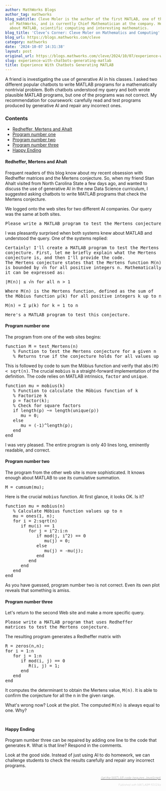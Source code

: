 ```yaml
---
author: MathWorks Blogs
author_tag: mathworks
blog_subtitle: Cleve Moler is the author of the first MATLAB, one of the founders
  of MathWorks, and is currently Chief Mathematician at the company. He writes here
  about MATLAB, scientific computing and interesting mathematics.
blog_title: 'Cleve’s Corner: Cleve Moler on Mathematics and Computing'
blog_url: https://blogs.mathworks.com/cleve
category: mathworks
date: '2024-10-07 14:31:38'
layout: post
original_url: https://blogs.mathworks.com/cleve/2024/10/07/experience-with-chatbots-generating-matlab/?s_tid=feedtopost
slug: experience-with-chatbots-generating-matlab
title: Experience With Chatbots Generating MATLAB
---
```


<div class="content"><!--introduction-->
<p>A friend is investigating the use of generative AI in his classes. I asked two different popular chatbots to write MATLAB programs for a mathematically nontrivial problem. Both chatbots understood my query and both wrote plausible MATLAB programs, but one of the programs was not correct. My recommendation for coursework: carefully read and test programs produced by generative AI and repair any incorrect ones.</p>

<!--/introduction-->
<h3>Contents</h3>
<div>
<ul>
<li>
<a href="https://feeds.feedburner.com/mathworks/moler#0c48695a-3a4f-46a2-9d9c-23506fc3aae1">Redheffer, Mertens and Ahalt</a>
</li>
<li>
<a href="https://feeds.feedburner.com/mathworks/moler#40ba61bb-33a4-43e5-9193-7a3889fb91f5">Program number one</a>
</li>
<li>
<a href="https://feeds.feedburner.com/mathworks/moler#8d0098c5-f272-4317-8eef-f58166e680af">Program number two</a>
</li>
<li>
<a href="https://feeds.feedburner.com/mathworks/moler#a1a49807-f649-4010-af50-85a315d67540">Program number three</a>
</li>
<li>
<a href="https://feeds.feedburner.com/mathworks/moler#c38da925-a549-4542-bb35-198572a00c66">Happy Ending</a>
</li>
</ul>
</div>

<h4>Redheffer, Mertens and Ahalt<a name="0c48695a-3a4f-46a2-9d9c-23506fc3aae1"></a>
</h4>
<p>Frequent readers of this blog know about my recent obsession with Redheffer matrices and the Mertens conjecture. So, when my friend Stan Ahalt visited from North Carolina State a few days ago, and wanted to discuss the use of generative AI in the new Data Science curriculum, I suggested asking chatbots to write MATLAB programs that check the Mertens conjecture.</p>

<p>We logged onto the web sites for two different AI companies. Our query was the same at both sites.</p>

<pre>Please write a MATLAB program to test the Mertens conjecture.</pre>
<p>I was pleasantly surprised when both systems knew about MATLAB and understood the query. One of the systems replied:</p>

<pre>Certainly! I'll create a MATLAB program to test the Mertens
conjecture. First, let me briefly explain what the Mertens
conjecture is, and then I'll provide the code.
The Mertens conjecture states that the Mertens function M(n)
is bounded by &radic;n for all positive integers n. Mathematically,
it can be expressed as:</pre>
<pre>|M(n)| &le; &radic;n for all n &gt; 1</pre>
<pre>Where M(n) is the Mertens function, defined as the sum of
the M&ouml;bius function μ(k) for all positive integers k up to n:</pre>
<pre>M(n) = Σ μ(k) for k = 1 to n</pre>
<pre>Here's a MATLAB program to test this conjecture.</pre>
<h4>Program number one<a name="40ba61bb-33a4-43e5-9193-7a3889fb91f5"></a>
</h4>
<p>The program from one of the web sites begins:</p>

<pre>function M = test_Mertens(n)
   % Function to test the Mertens conjecture for a given n
   % Returns true if the conjecture holds for all values up to n, false otherwise</pre>
<p>This is followed by code to sum the M&ouml;bius function and verify that <tt>abs(M) &lt; sqrt(n)</tt>. The crucial <tt>mobius</tt> is a straight-forward implementation of the definition. The code relies on MATLAB intrinsics, <tt>factor</tt> and <tt>unique</tt>.</p>

<pre>function mu = mobius(k)
   % Function to calculate the M&ouml;bius function of k
   % Factorize k
   p = factor(k);
   % Check for square factors
   if length(p) ~= length(unique(p))
      mu = 0;
   else
      mu = (-1)^length(p);
   end
end</pre>
<p>I was very pleased. The entire program is only 40 lines long, eminently readable, and correct.</p>

<h4>Program number two<a name="8d0098c5-f272-4317-8eef-f58166e680af"></a>
</h4>
<p>The program from the other web site is more sophisticated. It knows enough about MATLAB to use its cumulative summation.</p>

<pre>M = cumsum(mu);</pre>
<p>Here is the crucial <tt>mobius</tt> function. At first glance, it looks OK. Is it?</p>

<pre>function mu = mobius(n)
   % Calculate M&ouml;bius function values up to n
   mu = ones(1, n);
   for i = 2:sqrt(n)
      if mu(i) == 1
         for j = i^2:i:n
            if mod(j, i^2) == 0
               mu(j) = 0;
            else
               mu(j) = -mu(j);
            end
         end
      end
   end
end</pre>
<p>As you have guessed, program number two is not correct. Even its own plot reveals that something is amiss.</p>

<h4>Program number three<a name="a1a49807-f649-4010-af50-85a315d67540"></a>
</h4>
<p>Let's return to the second Web site and make a more specific query.</p>

<pre>Please write a MATLAB program that uses Redheffer
matrices to test the Mertens conjecture.</pre>
<p>The resulting program generates a Redheffer matrix with</p>

<pre>R = zeros(n,n);
for i = 1:n
   for j = 1:n
      if mod(i, j) == 0
         R(i, j) = 1;
      end
   end
end</pre>
<p>It computes the determinant to obtain the Mertens value, <tt>M(n)</tt>. It is able to confirm the conjecture for all the <tt>n</tt> in the given range.</p>

<p>What's wrong now? Look at the plot. The computed <tt>M(n)</tt> is always equal to one. Why?</p>

<p>
<img alt="" hspace="5" src="https://blogs.mathworks.com/cleve/files/program3.png" vspace="5" /> </p>

<h4>Happy Ending<a name="c38da925-a549-4542-bb35-198572a00c66"></a>
</h4>
<p>Program number three can be repaired by adding one line to the code that generates <tt>R</tt>. What is that line? Respond in the comments.</p>

<p>Look at the good side. Instead of just using AI to do homework, we can challenge students to check the results carefully and repair any incorrect programs.</p>

<!-- 
    function grabCode_b5785d3ceb4b4ff38b92ec4f957e13e3() {
        // Remember the title so we can use it in the new page
        title = document.title;

        // Break up these strings so that their presence
        // in the Javascript doesn't mess up the search for
        // the MATLAB code.
        t1='b5785d3ceb4b4ff38b92ec4f957e13e3 ' + '##### ' + 'SOURCE BEGIN' + ' #####';
        t2='##### ' + 'SOURCE END' + ' #####' + ' b5785d3ceb4b4ff38b92ec4f957e13e3';
    
        b=document.getElementsByTagName('body')[0];
        i1=b.innerHTML.indexOf(t1)+t1.length;
        i2=b.innerHTML.indexOf(t2);
 
        code_string = b.innerHTML.substring(i1, i2);
        code_string = code_string.replace(/REPLACE_WITH_DASH_DASH/g,'--');

        // Use /x3C/g instead of the less-than character to avoid errors 
        // in the XML parser.
        // Use '\x26#60;' instead of '<' so that the XML parser
        // doesn't go ahead and substitute the less-than character. 
        code_string = code_string.replace(/\x3C/g, '\x26#60;');

        copyright = 'Copyright 2024 The MathWorks, Inc.';

        w = window.open();
        d = w.document;
        d.write('<pre>\n');
        d.write(code_string);

        // Add copyright line at the bottom if specified.
        if (copyright.length > 0) {
            d.writeln('');
            d.writeln('%%');
            if (copyright.length > 0) {
                d.writeln('% _' + copyright + '_');
            }
        }

        d.write('</pre>\n');

        d.title = title + ' (MATLAB code)';
        d.close();
    }   
     -->
<p style="text-align: right; font-size: xx-small; font-weight: lighter; font-style: italic; color: gray;">
<br />
<a href=""><span style="font-size: x-small; font-style: italic;">Get 
      the MATLAB code <noscript>(requires JavaScript)</noscript>
</span></a>
<br />
<br />
      Published with MATLAB&reg; R2024a<br />
</p>

</div>

<!--
b5785d3ceb4b4ff38b92ec4f957e13e3 ##### SOURCE BEGIN #####
%% Experience With Chatbots Generating MATLAB
% A friend is investigating the use of generative AI in his classes.
% I asked two different popular chatbots to write
% MATLAB programs for a mathematically nontrivial problem.
% Both chatbots understood my query and both wrote plausible
% MATLAB programs, but one of the programs was not correct.
% My recommendation for coursework: carefully read and test 
% programs produced by generative AI and repair any incorrect ones.

%% Redheffer, Mertens and Ahalt
% Frequent readers of this blog know about my recent obsession
% with Redheffer matrices and the Mertens conjecture.
% So, when my friend Stan Ahalt visited from North Carolina State
% a few days ago, and wanted to discuss the use of generative AI in
% the new Data Science curriculum, I suggested asking chatbots
% to write MATLAB programs that check the Mertens conjecture.

%%
% We logged onto the web sites for two different AI companies.
% Our query was the same at both sites.
% 
%  Please write a MATLAB program to test the Mertens conjecture.
%
% I was pleasantly surprised when both systems knew about MATLAB
% and understood the query.
% One of the systems replied:
%
%  Certainly! I'll create a MATLAB program to test the Mertens
%  conjecture. First, let me briefly explain what the Mertens
%  conjecture is, and then I'll provide the code.
%  The Mertens conjecture states that the Mertens function M(n) 
%  is bounded by √n for all positive integers n. Mathematically, 
%  it can be expressed as:
%
%  |M(n)| ≤ √n for all n > 1
%
%  Where M(n) is the Mertens function, defined as the sum of 
%  the Möbius function μ(k) for all positive integers k up to n:
%
%  M(n) = Σ μ(k) for k = 1 to n
%
%  Here's a MATLAB program to test this conjecture.
%

%% Program number one
% The program from one of the web sites begins:
%
%  function M = test_Mertens(n)
%     % Function to test the Mertens conjecture for a given n
%     % Returns true if the conjecture holds for all values up to n, false otherwise
%
% This is followed by code to sum the Möbius function and verify that  
% |abs(M) < sqrt(n)|.
% The crucial |mobius| is a straight-forward implementation
% of the definition.   The code relies on MATLAB intrinsics, |factor|
% and |unique|.
%
%  function mu = mobius(k)
%     % Function to calculate the Möbius function of k
%     % Factorize k
%     p = factor(k);     
%     % Check for square factors
%     if length(p) ~= length(unique(p))
%        mu = 0;
%     else
%        mu = (-1)^length(p);
%     end
%  end

%%
% I was very pleased.  The entire program is only 40 lines long,
% eminently readable, and correct.

%% Program number two
% The program from the other web site is more sophisticated.
% It knows enough about MATLAB to use its cumulative summation.
%
%  M = cumsum(mu);
%
% Here is the crucial |mobius| function.  At first glance, it looks OK.
% Is it?
%
%  function mu = mobius(n)
%     % Calculate Möbius function values up to n
%     mu = ones(1, n);  
%     for i = 2:sqrt(n)
%        if mu(i) == 1
%           for j = i^2:i:n
%              if mod(j, i^2) == 0
%                 mu(j) = 0;
%              else
%                 mu(j) = -mu(j);
%              end
%           end
%        end
%     end
%  end
%
% As you have guessed, program number two is not correct.
% Even its own plot reveals that something is amiss.

%% Program number three
% Let's return to the second Web site and make a more specific query.
%
%  Please write a MATLAB program that uses Redheffer
%  matrices to test the Mertens conjecture.
%
% The resulting program generates a Redheffer matrix with
%
%  R = zeros(n,n);
%  for i = 1:n
%     for j = 1:n
%        if mod(i, j) == 0
%           R(i, j) = 1;
%        end
%     end
%  end
%
% It computes the determinant to obtain the Mertens value, |M(n)|.
% It is able to confirm the conjecture for all the |n|
% in the given range.
%
% What's wrong now?  Look at the plot.  The computed |M(n)| is always
% equal to one.  Why?
%
% <<program3.png>>
%

%% Happy Ending
% Program number three can be repaired by adding one line to the code that
% generates |R|.  What is that line?  Respond in the comments.
%
% Look at the good side.  Instead of just using AI
% to do homework, we can
% challenge students to check the results carefully
% and repair any incorrect programs.
##### SOURCE END ##### b5785d3ceb4b4ff38b92ec4f957e13e3
-->